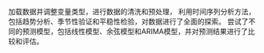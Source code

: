 加载数据并调整变量类型，进行数据的清洗和预处理，
利用时间序列分析方法，包括趋势分析、季节性验证和平稳性检验，对数据进行了全面的探索。
尝试了不同的预测模型，包括线性模型、余弦模型和ARIMA模型，并对预测结果进行了比较和评估。
